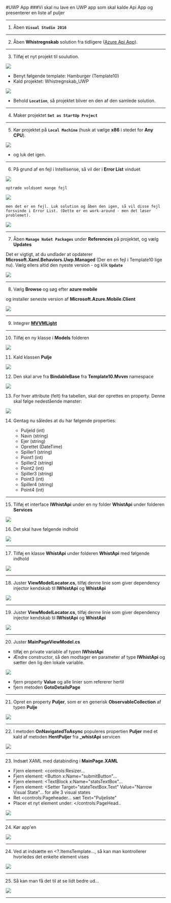 #UWP App
###Vi skal nu lave en UWP app som skal kalde Api App og presenterer en liste af puljer
_ _ _
1)  Åben **``Visual Studio 2016``**

_ _ _

2) Åben **Whistregnskab** solution fra tidligere ([Azure Api App](../Vejledning/ApiApp.md)).

_ _ _

3) Tilføj et nyt projekt til soulution.

![](https://4duwp.blob.core.windows.net/wiki/UWPApp1.PNG)

- Benyt følgende template: Hamburger (Template10)
- Kald projektet: Whistregnskab_UWP

![](https://4duwp.blob.core.windows.net/wiki/UWPApp2.PNG)

- Behold **``Location``**, så projektet bliver en den af den samlede solution.

_ _ _

4) Maker projektet **``Set as StartUp Project``**

_ _ _

5) Kør projektet på **``Local Machine``** (husk at vælge **x86** i stedet for **Any CPU**).

![](https://4duwp.blob.core.windows.net/wiki/UWPApp3.PNG)

- og luk det igen.

_ _ _

6) På grund af en fejl i Intellisense, så vil der i **Error List** vinduet

![](https://4duwp.blob.core.windows.net/wiki/UWPApp4.PNG)

	optræde voldsomt mange fejl

![](https://4duwp.blob.core.windows.net/wiki/UWPApp5.PNG)

	men det er en fejl. Luk solution og åben den igen, så vil disse fejl forsvinde i Error List. (Dette er en work-around - men det løser problemet).

![](https://4duwp.blob.core.windows.net/wiki/UWPApp6.PNG)

_ _ _

7) Åben **``Manage NuGet Packages``** under **References** på projektet, og vælg **Updates**

Det er vigtigt, at du undlader at opdaterer **Microsoft.Xaml.Behaviors.Uwp.Managed** (Der en en fejl i Template10 lige nu). Vælg ellers altid den nyeste version - og klik **``Update``**

![](https://4duwp.blob.core.windows.net/wiki/UWPApp7.PNG)

_ _ _

8) Vælg **Browse** og søg efter **azure mobile**

og installer seneste version af **Microsoft.Azure.Mobile.Client**

![](https://4duwp.blob.core.windows.net/wiki/UWPApp8.PNG)

_ _ _

9) Integrer [**MVVMLight**](../../XAML/Vejledning/MVVMLibs.md)

_ _ _

10) Tilføj en ny klasse i **Models** folderen

![](https://4duwp.blob.core.windows.net/wiki/UWPApp9.PNG)

11) Kald klassen **Pulje**

![](https://4duwp.blob.core.windows.net/wiki/UWPApp10.PNG)

12) Den skal arve fra **BindableBase** fra **Template10.Mvvm** namespace

![](https://4duwp.blob.core.windows.net/wiki/UWPApp11.PNG)

13) For hver attribute (felt) fra tabellen, skal der oprettes en property. Denne skal følge nedestående mønster:

![](https://4duwp.blob.core.windows.net/wiki/UWPApp12.PNG)

14) Gentag nu således at du har følgende properties:

	- PuljeId (int)
	- Navn (string)
	- Ejer (string)
	- Oprettet (DateTime)
	- Spiller1 (string)
	- Point1 (int)
	- Spiller2 (string)
	- Point2 (int)
	- Spiller3 (string)
	- Point3 (int)
	- Spiller4 (string)
	- Point4 (int)
_ _ _

15) Tilføj et interface **IWhistApi** under en ny folder **WhistApi** under folderen **Services**

![](https://4duwp.blob.core.windows.net/wiki/UWPApp13.PNG)

16) Det skal have følgende indhold

![](https://4duwp.blob.core.windows.net/wiki/UWPApp14.PNG)

_ _ _

17) Tilføj en klasse **WhistApi** under folderen **WhistApi** med følgende indhold

![](https://4duwp.blob.core.windows.net/wiki/UWPApp15.PNG)

_ _ _

18) Juster **ViewModelLocator.cs**, tilføj denne linie som giver dependency injector kendskab til **IWhistApi** og **WhistApi**

![](https://4duwp.blob.core.windows.net/wiki/UWPApp16.PNG)

_ _ _

19) Juster **ViewModelLocator.cs**, tilføj denne linie som giver dependency injector kendskab til **IWhistApi** og **WhistApi**

![](https://4duwp.blob.core.windows.net/wiki/UWPApp16.PNG)

_ _ _

20) Juster **MainPageViewModel.cs**

- tilføj en private variable af typen **IWhistApi**
- Ændre constructor, så den modtager en parameter af type **IWhistApi** og sætter den lig den lokale variable.

![](https://4duwp.blob.core.windows.net/wiki/UWPApp17.PNG)

- fjern property **Value** og alle linier som refererer hertil
- fjern metoden **GotoDetailsPage**

_ _ _

21) Opret en property **Puljer**, som er en generisk **ObservableCollection** af typen **Pulje**

![](https://4duwp.blob.core.windows.net/wiki/UWPApp18.PNG)

_ _ _

22) I metoden **OnNavigatedToAsync** populeres propertien **Puljer** med et kald af metoden **HentPuljer** fra **_whistApi** servicen

![](https://4duwp.blob.core.windows.net/wiki/UWPApp19.PNG)

_ _ _

23) Indsæt XAML med databinding i **MainPage.XAML**

- Fjern element: <controls:Resizer...
- Fjern element: <Button x:Name="submitButton"...
- Fjern element: <TextBlock x:Name="statsTextBox"...
- Fjern element: <Setter Target="stateTextBox.Text" Value="Narrow Visual State"...  for alle 3 visual states
- Ret <controls:Pageheader... sæt Text="Puljeliste"
- Placer et nyt element under: </controls:PageHead..

![](https://4duwp.blob.core.windows.net/wiki/UWPApp20.PNG)

_ _ _

24) Kør app'en

![](https://4duwp.blob.core.windows.net/wiki/UWPApp21.PNG)

_ _ _

24) Ved at indsætte en <?.ItemsTemplate..., så kan man kontrollerer hvorledes det enkelte element vises

![](https://4duwp.blob.core.windows.net/wiki/UWPApp22.PNG)

_ _ _

25) Så kan man få det til at se lidt bedre ud...

![](https://4duwp.blob.core.windows.net/wiki/UWPApp23.PNG)

_ _ _















